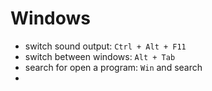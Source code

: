 # Windows
- switch sound output: `Ctrl + Alt + F11`
- switch between windows: `Alt + Tab`
- search for open a program: `Win` and search
- 
